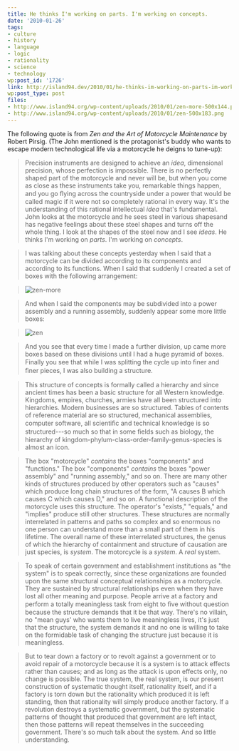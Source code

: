 ```yaml
---
title: He thinks I'm working on parts. I'm working on concepts.
date: '2010-01-26'
tags:
- culture
- history
- language
- logic
- rationality
- science
- technology
wp:post_id: '1726'
link: http://island94.dev/2010/01/he-thinks-im-working-on-parts-im-working-on-concepts/
wp:post_type: post
files:
- http://www.island94.org/wp-content/uploads/2010/01/zen-more-500x144.png
- http://www.island94.org/wp-content/uploads/2010/01/zen-500x183.png
---
```


The following quote is from _Zen and the Art of Motorcycle Maintenance_ by Robert Pirsig. (The John mentioned is the protagonist's buddy who wants to escape modern technological life via a motorcycle he deigns to tune-up):

> Precision instruments are designed to achieve an _idea_, dimensional precision, whose perfection is impossible. There is no perfectly shaped part of the motorcycle and never will be, but when you come as close as these instruments take you, remarkable things happen, and you go ﬂying across the countryside under a power that would be called magic if it were not so completely rational in every way. It's the understanding of this rational intellectual _idea_ that's fundamental. John looks at the motorcycle and he sees steel in various shapesand has negative feelings about these steel shapes and turns off the whole thing. I look at the shapes of the steel now and I see _ideas_. He thinks I'm working on _parts_. I'm working on _concepts_.

>

> I was talking about these concepts yesterday when I said that a motorcycle can be divided according to its components and according to its functions. When I said that suddenly I created a set of boxes with the following arrangement:

>

> ![](http://www.island94.org/wp-content/uploads/2010/01/zen-more-500x144.png "zen-more")

> And when I said the components may be subdivided into a power assembly and a running assembly, suddenly appear some more little boxes:

>

>

> ![](http://www.island94.org/wp-content/uploads/2010/01/zen-500x183.png "zen")

>

> And you see that every time I made a further division, up came more boxes based on these divisions until I had a huge pyramid of boxes. Finally you see that while I was splitting the cycle up into ﬁner and ﬁner pieces, I was also building a structure.

>

> This structure of concepts is formally called a hierarchy and since ancient times has been a basic structure for all Western knowledge. Kingdoms, empires, churches, armies have all been structured into hierarchies. Modern businesses are so structured. Tables of contents of reference material are so structured, mechanical assemblies, computer software, all scientiﬁc and technical knowledge is so structured---so much so that in some ﬁelds such as biology, the hierarchy of kingdom-phylum-class-order-family-genus-species is almost an icon.

>

> The box "motorcycle" _contains_ the boxes "components" and "functions." The box "components" _contains_ the boxes "power assembly" and "running assembly," and so on. There are many other kinds of structures produced by other operators such as "causes" which produce long chain structures of the form, "A causes B which causes C which causes D," and so on. A functional description of the motorcycle uses this structure. The operator's "exists," "equals," and "implies" produce still other structures. These structures are normally interrelated in patterns and paths so complex and so enormous no one person can understand more than a small part of them in his lifetime. The overall name of these interrelated structures, the genus of which the hierarchy of containment and structure of causation are just species, is _system_. The motorcycle is a _system_. A _real_ system.

>

> To speak of certain government and establishment institutions as "the system" is to speak correctly, since these organizations are founded upon the same structural conceptual relationships as a motorcycle. They are sustained by structural relationships even when they have lost all other meaning and purpose. People arrive at a factory and perform a totally meaningless task from eight to ﬁve without question because the structure demands that it be that way. There's no villain, no "mean guys' who wants them to live meaningless lives, it's just that the structure, the system demands it and no one is willing to take on the formidable task of changing the structure just because it is meaningless.

>

> But to tear down a factory or to revolt against a government or to avoid repair of a motorcycle because it is a system is to attack effects rather than causes; and as long as the attack is upon effects only, no change is possible. The true system, the real system, is our present construction of systematic thought itself, rationality itself, and if a factory is torn down but the rationality which produced it is left standing, then that rationality will simply produce another factory. If a revolution destroys a systematic government, but the systematic patterns of thought that produced that government are left intact, then those patterns will repeat themselves in the succeeding government. There's so much talk about the system. And so little understanding.